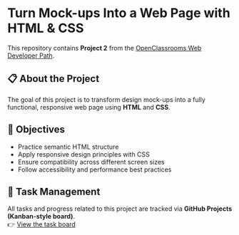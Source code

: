 # Turn Mock-ups Into a Web Page with HTML & CSS

This repository contains **Project 2** from the [OpenClassrooms Web Developer Path](https://openclassrooms.com/en/paths/932-web-developer).

## 📋 About the Project
The goal of this project is to transform design mock-ups into a fully functional, responsive web page using **HTML** and **CSS**.

## 🎯 Objectives
- Practice semantic HTML structure  
- Apply responsive design principles with CSS  
- Ensure compatibility across different screen sizes  
- Follow accessibility and performance best practices  

## 🧭 Task Management
All tasks and progress related to this project are tracked via **GitHub Projects (Kanban-style board)**.  
👉 [View the task board](https://github.com/users/OzerchukOli/projects/1)
